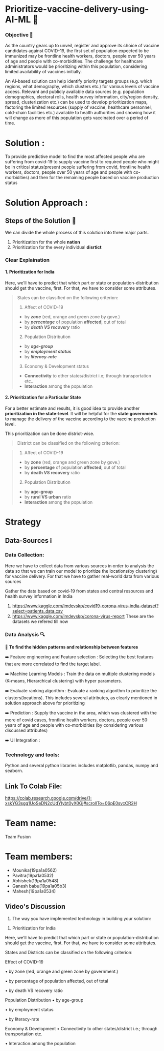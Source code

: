 # Prioritize-vaccine-delivery-using-AI-ML 🚚

### Objective :dart:
As the country gears up to unveil, register and approve its choice of vaccine candidates against COVID-19, the first set of population expected to be immunized may be frontline health workers, doctors, people over 50 years of age and people with co-morbidities. The challenge for healthcare administrators would be  prioritizing within this population, considering limited availability of vaccines initially.

An AI-based solution can help identify priority targets groups (e.g. which regions, what demography, which clusters etc.) for various levels of vaccine access. Relevant and publicly available data sources (e.g. population demographics, electoral rolls, health survey information, city/region density, spread, clusterization etc.) can be used to develop prioritization maps, factoring the limited resources (supply of vaccine, healthcare personnel, cold-chain facilities etc.) available to health authorities and showing how it will change as more of this population gets vaccinated over a period of time.

# Solution :

To provide predictive model to find the most affected people who are suffering from covid-19 to supply vaccine first to required people who might be in critical status(present people suffering from covid, frontline health workers, doctors, people over 50 years of age and people with co-morbidities) and then for the remaining people based on vaccine production status


<h1> Solution Approach :</h1>

## Steps of the Solution 🐾 

We can divide the whole process of this solution into three major parts.  
1. Prioritization for the whole **nation**  
2. Prioritization for the every individual **disrtict**  

### Clear Explaination  

#### **1. Prioritization for India**  

Here, we'll have to predict that which part or state or population-distribution should get the vaccine, first. For that, we have to consider some attributes.  
> States can be classified on the following criterion:  
> 1. Affect of COVID-19  
>   * by ***zone*** (red, orange and green zone by gove.)  
>   * by ***percentage*** of population **affected**, out of total  
>   * by ***death VS recovery*** ratio  
> 2. Population Distribution
>   * by ***age-group***  
>   * by ***employment status***  
>   * by ***literacy-rate*** 
> 3. Economy & Development status
>   * **Connectivity** to other states/district i.e; through transportation etc.. 
>   * **Interaction** among the population  

#### **2. Prioritization for a Particular State** 

For a better estimate and results, it is good idea to provide another **prioritization in the state-level**. It will be helpful for the **state governments** to manage the delivery of the vaccine according to the vaccine production level.

This prioritization can be done district-wise. 

> District can be classified on the following criterion:  

> 1. Affect of COVID-19  
>   * by **zone** (red, orange and green zone by gove.)  
>   * by **percentage** of population **affected**, out of total  
>   * by **death VS recovery** ratio  
> 2. Population Distribution
>   * by **age-group**  
>   * by **rural VS urban** ratio  
>   * **Interaction** among the population  

# Strategy

## Data-Sources ℹ️  

### Data Collection:

Here we have to collect data from various sources in order to analysis the data so that we can train our model to prioritize the locations(by clustering) for vaccine delivery. For that we have to gather real-world data from various sources

Gather the data based on covid-19 from states and central resources and health survey information in India

  1. https://www.kaggle.com/imdevskp/covid19-corona-virus-india-dataset?select=patients_data.csv
  2. https://www.kaggle.com/imdevskp/corona-virus-report
  These are the datasets we refered till now

### Data Analysis 🔍

:diamond_shape_with_a_dot_inside: **To find the hidden patterns and relationship between features**

:arrow_right: Feature engineering and Feature selection :
Selecting the best features that are more correlated to find the target label.

:arrow_right: Machine Learning Models :
Train the data on multiple clustering models (K-means, Hierarchical clustering) with hyper parameters. 

:arrow_right: Evaluate ranking algorithm :
Evaluate a ranking algorithm to prioritize the clusters(locations). This includes several attributes, as clearly mentioned in solution approach above for prioritizing

:arrow_right: Prediction :
Supply the vaccine in the area, which was clustered with the more of covid cases, frontline health workers, doctors, people over 50 years of age and people with co-morbidities (by considering various discussed attributes)

:arrow_right: UI Integration :



### Technology and tools:

Python and several python libraries includes matplotlib, pandas, numpy and seaborn.

## Link To Colab File:
https://colab.research.google.com/drive/1-xskYG3sgq1UoSeDN2cUdYlybt0yX0Gj#scrollTo=06pE0svcCR2H

# Team name:  
Team Fusion

<h1>Team members:</h1>

<ul>
  <li>Mounika(19pa1a0562)</li>
  <li>Pavitra(19pa1a0532)</li>
  <li>Abhishek(19pa1a0548)</li>
  <li>Ganesh babu(19pa1a05b3)</li>
  <li>Mahesh(19pa1a0534)</li>
</ul>

## Video's Discussion

1) The way you have implemented technology in building your solution:

1. Prioritization for India

Here, we'll have to predict that which part or state or population-distribution should get the vaccine, first. For that, we have to consider some attributes.

States and Districts can be classified on the following criterion:

Effect of COVID-19

•	by zone (red, orange and green zone by government.)

•	by percentage of population affected, out of total

•	by death VS recovery ratio

Population Distribution
•	by age-group

•	by employment status

•	by literacy-rate

Economy & Development
•	Connectivity to other states/district i.e.; through transportation etc.

•	Interaction among the population
